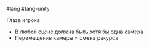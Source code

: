 #lang #lang-unity

Глаза игрока
- В любой сцене должна быть хотя бы одна камера
- Перемещение камеры = смена ракурса
